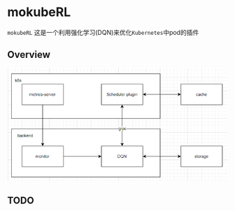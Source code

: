 # mokubeRL

`mokubeRL` 这是一个利用强化学习(DQN)来优化`Kubernetes`中pod的插件

## Overview

![achitecture](imgs/architecture.png)

## TODO

